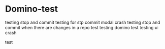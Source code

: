 # Domino-test

testing stop and commit
testing for stp commit modal crash
testing stop and commit when there are changes in a repo
test
testing domino
test
testing ui crash

test
